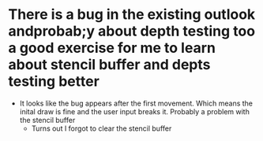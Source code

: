 # There is a bug in the existing outlook andprobab;y about depth testing too a good exercise for me to learn about stencil buffer and depts testing better

- It looks like the bug appears after the first movement. Which means the inital draw is fine and the user input breaks it. Probably a problem with the stencil buffer
  - Turns out I forgot to clear the stencil buffer
